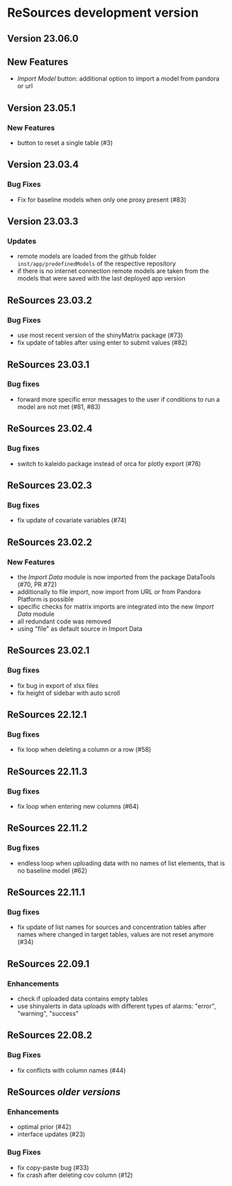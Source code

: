 # ReSources development version

## Version 23.06.0

## New Features
- _Import Model_ button: additional option to import a model from pandora or url

## Version 23.05.1

### New Features
- button to reset a single table (#3)

## Version 23.03.4

### Bug Fixes
- Fix for baseline models when only one proxy present (#83)

## Version 23.03.3

### Updates
- remote models are loaded from the github folder `inst/app/predefinedModels` of the respective 
repository
- if there is no internet connection remote models are taken from the models that were saved with
  the last deployed app version

## ReSources 23.03.2

### Bug Fixes
- use most recent version of the shinyMatrix package (#73)
- fix update of tables after using enter to submit values (#82)

## ReSources 23.03.1

### Bug fixes
- forward more specific error messages to the user if conditions to run a model are not met (#81, #83) 

## ReSources 23.02.4

### Bug fixes
- switch to kaleido package instead of orca for plotly export (#76)

## ReSources 23.02.3

### Bug fixes
- fix update of covariate variables (#74)

## ReSources 23.02.2

### New Features
- the _Import Data_ module is now imported from the package DataTools (#70, PR #72)
- additionally to file import, now import from URL or from Pandora Platform is possible
- specific checks for matrix imports are integrated into the new _Import Data_ module
- all redundant code was removed
- using "file" as default source in Import Data

## ReSources 23.02.1

### Bug fixes
- fix bug in export of xlsx files
- fix height of sidebar with auto scroll

## ReSources 22.12.1

### Bug fixes
- fix loop when deleting a column or a row (#58)

## ReSources 22.11.3

### Bug fixes
- fix loop when entering new columns (#64)

## ReSources 22.11.2

### Bug fixes
- endless loop when uploading data with no names of list elements, that is no baseline model (#62)

## ReSources 22.11.1

### Bug fixes
- fix update of list names for sources and concentration tables after names where changed in target
tables, values are not reset anymore (#34)

## ReSources 22.09.1

### Enhancements
- check if uploaded data contains empty tables
- use shinyalerts in data uploads with different types of alarms: "error", "warning", "success"

## ReSources 22.08.2

### Bug Fixes
- fix conflicts with column names (#44)

## ReSources _older versions_

### Enhancements
- optimal prior (#42)
- interface updates (#23)

### Bug Fixes
- fix copy-paste bug (#33)
- fix crash after deleting cov column (#12)
